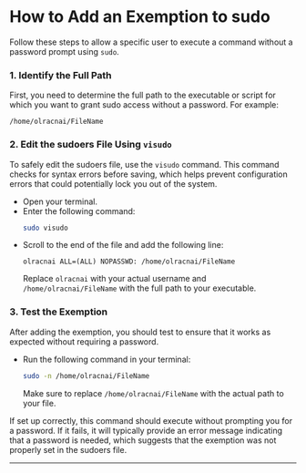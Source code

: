 # How to Add an Exemption to sudo

Follow these steps to allow a specific user to execute a command without a password prompt using `sudo`.

### 1. Identify the Full Path
First, you need to determine the full path to the executable or script for which you want to grant sudo access without a password. For example:
```
/home/olracnai/FileName
```

### 2. Edit the sudoers File Using `visudo`
To safely edit the sudoers file, use the `visudo` command. This command checks for syntax errors before saving, which helps prevent configuration errors that could potentially lock you out of the system.

- Open your terminal.
- Enter the following command:
  ```bash
  sudo visudo
  ```
- Scroll to the end of the file and add the following line:
  ```
  olracnai ALL=(ALL) NOPASSWD: /home/olracnai/FileName
  ```
  Replace `olracnai` with your actual username and `/home/olracnai/FileName` with the full path to your executable.

### 3. Test the Exemption
After adding the exemption, you should test to ensure that it works as expected without requiring a password.

- Run the following command in your terminal:
  ```bash
  sudo -n /home/olracnai/FileName
  ```
  Make sure to replace `/home/olracnai/FileName` with the actual path to your file.

If set up correctly, this command should execute without prompting you for a password. If it fails, it will typically provide an error message indicating that a password is needed, which suggests that the exemption was not properly set in the sudoers file.

--- 
